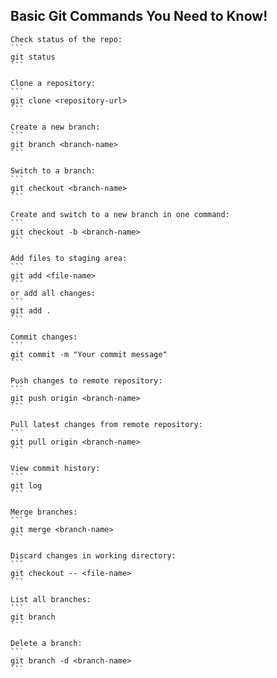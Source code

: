 ## Basic Git Commands You Need to Know!

	Check status of the repo:
	```
	git status
	```

    Clone a repository:
    ```
    git clone <repository-url>
    ```

    Create a new branch:
    ```
    git branch <branch-name>
    ```

    Switch to a branch:
    ```
    git checkout <branch-name>
    ```

    Create and switch to a new branch in one command:
    ```
    git checkout -b <branch-name>
    ```

    Add files to staging area:
    ```
    git add <file-name>
    ```
    or add all changes:
    ```
    git add .
    ```

    Commit changes:
    ```
    git commit -m "Your commit message"
    ```

    Push changes to remote repository:
    ```
    git push origin <branch-name>
    ```

    Pull latest changes from remote repository:
    ```
    git pull origin <branch-name>
    ```

    View commit history:
    ```
    git log
    ```

    Merge branches:
    ```
    git merge <branch-name>
    ```

    Discard changes in working directory:
    ```
    git checkout -- <file-name>
    ```

    List all branches:
    ```
    git branch
    ```

    Delete a branch:
    ```
    git branch -d <branch-name>
    ```